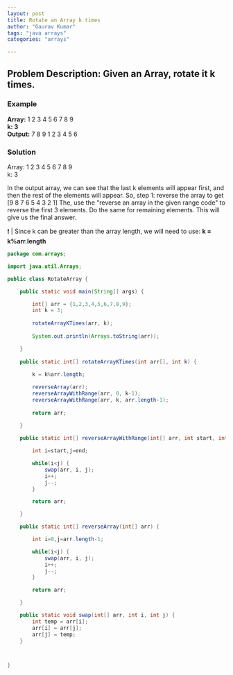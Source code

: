 ```yaml
---
layout: post
title: Rotate an Array k times
author: "Gaurav Kumar"
tags: "java arrays"
categories: "arrays"

---
```


## Problem Description:  Given an Array, rotate it k times. 

### Example

__Array:__
1 2 3 4 5 6 7 8 9  
__k: 3__  
__Output:__
7 8 9 1 2 3 4 5 6  

### Solution

Array: 1 2 3 4 5 6 7 8 9  
k: 3

In the output array, we can see that the last k elements will appear first, and then the rest of the elements will appear.
So, step 1: reverse the array to get [9 8 7 6 5 4 3 2 1]
The, use the "reverse an array in the given range code" to reverse the first 3 elements. Do the same for remaining elements. This will give us the final answer.

:exclamation: | Since k can be greater than the array length, we will need to use: __k = k%arr.length__

```java
package com.arrays;

import java.util.Arrays;

public class RotateArray {

	public static void main(String[] args) {

		int[] arr = {1,2,3,4,5,6,7,8,9};
		int k = 3;
		
		rotateArrayKTimes(arr, k);
		
		System.out.println(Arrays.toString(arr));

	}
	
	public static int[] rotateArrayKTimes(int arr[], int k) {
		
        k = k%arr.length;

		reverseArray(arr);
		reverseArrayWithRange(arr, 0, k-1);
		reverseArrayWithRange(arr, k, arr.length-1);
		
		return arr;
		
	}

	public static int[] reverseArrayWithRange(int[] arr, int start, int end) {

		int i=start,j=end;

		while(i<j) {
			swap(arr, i, j);
			i++;
			j--;
		}

		return arr;

	}

	public static int[] reverseArray(int[] arr) {

		int i=0,j=arr.length-1;

		while(i<j) {
			swap(arr, i, j);
			i++;
			j--;
		}

		return arr;

	}

	public static void swap(int[] arr, int i, int j) {
		int temp = arr[i];
		arr[i] = arr[j];
		arr[j] = temp;
	}



}
```
